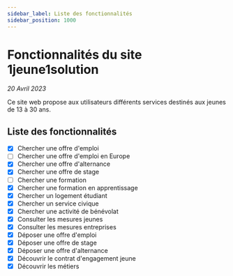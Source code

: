 ```yaml
---
sidebar_label: Liste des fonctionnalités
sidebar_position: 1000
---
```


# Fonctionnalités du site 1jeune1solution

_20 Avril 2023_

Ce site web propose aux utilisateurs différents services destinés aux jeunes de 13 à 30 ans.


## Liste des fonctionnalités

- [x] Chercher une offre d'emploi
- [ ] Chercher une offre d'emploi en Europe
- [x] Chercher une offre d'alternance
- [x] Chercher une offre de stage
- [ ] Chercher une formation
- [x] Chercher une formation en apprentissage
- [x] Chercher un logement étudiant
- [x] Chercher un service civique
- [x] Chercher une activité de bénévolat
- [x] Consulter les mesures jeunes
- [x] Consulter les mesures entreprises
- [x] Déposer une offre d'emploi
- [x] Déposer une offre de stage
- [x] Déposer une offre d'alternance
- [x] Découvrir le contrat d'engagement jeune
- [x] Découvrir les métiers
